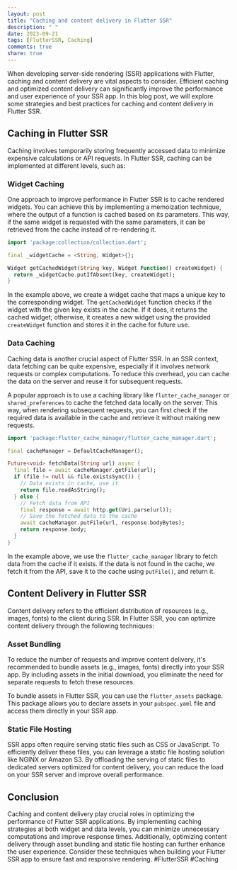 ```yaml
---
layout: post
title: "Caching and content delivery in Flutter SSR"
description: " "
date: 2023-09-21
tags: [FlutterSSR, Caching]
comments: true
share: true
---
```


When developing server-side rendering (SSR) applications with Flutter, caching and content delivery are vital aspects to consider. Efficient caching and optimized content delivery can significantly improve the performance and user experience of your SSR app. In this blog post, we will explore some strategies and best practices for caching and content delivery in Flutter SSR.

## Caching in Flutter SSR

Caching involves temporarily storing frequently accessed data to minimize expensive calculations or API requests. In Flutter SSR, caching can be implemented at different levels, such as:

### Widget Caching

One approach to improve performance in Flutter SSR is to cache rendered widgets. You can achieve this by implementing a memoization technique, where the output of a function is cached based on its parameters. This way, if the same widget is requested with the same parameters, it can be retrieved from the cache instead of re-rendering it.

```dart
import 'package:collection/collection.dart';

final _widgetCache = <String, Widget>{};

Widget getCachedWidget(String key, Widget Function() createWidget) {
  return _widgetCache.putIfAbsent(key, createWidget);
}
```

In the example above, we create a widget cache that maps a unique key to the corresponding widget. The `getCachedWidget` function checks if the widget with the given key exists in the cache. If it does, it returns the cached widget; otherwise, it creates a new widget using the provided `createWidget` function and stores it in the cache for future use.

### Data Caching

Caching data is another crucial aspect of Flutter SSR. In an SSR context, data fetching can be quite expensive, especially if it involves network requests or complex computations. To reduce this overhead, you can cache the data on the server and reuse it for subsequent requests.

A popular approach is to use a caching library like `flutter_cache_manager` or `shared_preferences` to cache the fetched data locally on the server. This way, when rendering subsequent requests, you can first check if the required data is available in the cache and retrieve it without making new requests.

```dart
import 'package:flutter_cache_manager/flutter_cache_manager.dart';

final cacheManager = DefaultCacheManager(); 

Future<void> fetchData(String url) async {
  final file = await cacheManager.getFile(url);
  if (file != null && file.existsSync()) {
    // Data exists in cache, use it
    return file.readAsString();
  } else {
    // Fetch data from API
    final response = await http.get(Uri.parse(url));
    // Save the fetched data to the cache
    await cacheManager.putFile(url, response.bodyBytes);
    return response.body;
  }
}
```

In the example above, we use the `flutter_cache_manager` library to fetch data from the cache if it exists. If the data is not found in the cache, we fetch it from the API, save it to the cache using `putFile()`, and return it.

## Content Delivery in Flutter SSR

Content delivery refers to the efficient distribution of resources (e.g., images, fonts) to the client during SSR. In Flutter SSR, you can optimize content delivery through the following techniques:

### Asset Bundling

To reduce the number of requests and improve content delivery, it's recommended to bundle assets (e.g., images, fonts) directly into your SSR app. By including assets in the initial download, you eliminate the need for separate requests to fetch these resources.

To bundle assets in Flutter SSR, you can use the `flutter_assets` package. This package allows you to declare assets in your `pubspec.yaml` file and access them directly in your SSR app.

### Static File Hosting

SSR apps often require serving static files such as CSS or JavaScript. To efficiently deliver these files, you can leverage a static file hosting solution like NGINX or Amazon S3. By offloading the serving of static files to dedicated servers optimized for content delivery, you can reduce the load on your SSR server and improve overall performance.

## Conclusion

Caching and content delivery play crucial roles in optimizing the performance of Flutter SSR applications. By implementing caching strategies at both widget and data levels, you can minimize unnecessary computations and improve response times. Additionally, optimizing content delivery through asset bundling and static file hosting can further enhance the user experience. Consider these techniques when building your Flutter SSR app to ensure fast and responsive rendering. #FlutterSSR #Caching